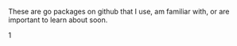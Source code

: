 
These are go packages on github that I use, am familiar with,
or are important to learn about soon.

1
